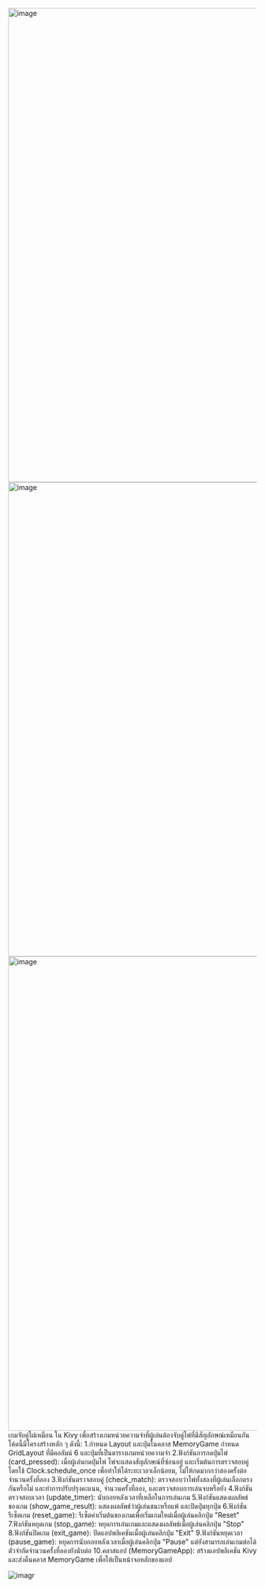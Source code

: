 <img width="960" alt="image" src="https://github.com/baku0428/Kivygame/assets/153788492/de2f0a84-7ea3-4b4c-a201-116426d5111a"><img width="960" alt="image" src="https://github.com/baku0428/Kivygame/assets/153788492/7bc94ee8-b158-47a7-9984-8d20ee2fd6ff"><img width="960" alt="image" src="https://github.com/baku0428/Kivygame/assets/153788492/2f7cb269-fa4f-4ae3-b002-ccbdaa17a9c3">เกมจับคู่ไผ่เหมือน ใน Kivy เพื่อสร้างเกมหน่วยความจำที่ผู้เล่นต้องจับคู่ไพ่ที่มีสัญลักษณ์เหมือนกัน โค้ดนี้มีโครงสร้างหลัก ๆ ดังนี้:
1.กำหนด Layout และปุ่มในคลาส MemoryGame กำหนด GridLayout ที่มีคอลัมน์ 6 และปุ่มที่เป็นตารางเกมหน่วยความจำ
2.ฟังก์ชันการกดปุ่มไพ่ (card_pressed): เมื่อผู้เล่นกดปุ่มไพ่ ไพ่จะแสดงสัญลักษณ์ที่ซ่อนอยู่ และเริ่มต้นการตรวจสอบคู่โดยใช้ Clock.schedule_once เพื่อทำให้ได้ระยะเวลาเล็กน้อยม, ไม่ให้กดมากกว่าสองครั้งต่อจำนวนครั้งที่ลอง
3.ฟังก์ชันตรวจสอบคู่ (check_match): ตรวจสอบว่าไพ่ทั้งสองที่ผู้เล่นเลือกตรงกันหรือไม่ และทำการปรับปรุงคะแนน, จำนวนครั้งที่ลอง, และตรวจสอบการเล่นจบหรือยัง
4.ฟังก์ชันตรวจสอบเวลา (update_timer): นับถอยหลังเวลาที่เหลือในการเล่นเกม
5.ฟังก์ชันแสดงผลลัพธ์ของเกม (show_game_result): แสดงผลลัพธ์ว่าผู้เล่นชนะหรือแพ้ และปิดปุ่มทุกปุ่ม
6.ฟังก์ชันรีเซ็ตเกม (reset_game): รีเซ็ตค่าเริ่มต้นของเกมเพื่อเริ่มเกมใหม่เมื่อผู้เล่นคลิกปุ่ม "Reset"
7.ฟังก์ชันหยุดเกม (stop_game): หยุดการเล่นเกมและแสดงผลลัพธ์เมื่อผู้เล่นคลิกปุ่ม "Stop"
8.ฟังก์ชันปิดเกม (exit_game): ปิดแอปพลิเคชันเมื่อผู้เล่นคลิกปุ่ม "Exit"
9.ฟังก์ชันหยุดเวลา (pause_game): หยุดการนับถอยหลังเวลาเมื่อผู้เล่นคลิกปุ่ม "Pause" แต่ยังสามารถเล่นเกมต่อได้ตัวจำกัดจำนวนครั้งที่ลองยังนับต่อ
10.คลาสแอป (MemoryGameApp): สร้างแอปพลิเคชัน Kivy และส่งคืนคลาส MemoryGame เพื่อให้เป็นหน้าจอหลักของแอป

![imagr](https://imgur.com/a/lnOLcjb.jpg)
